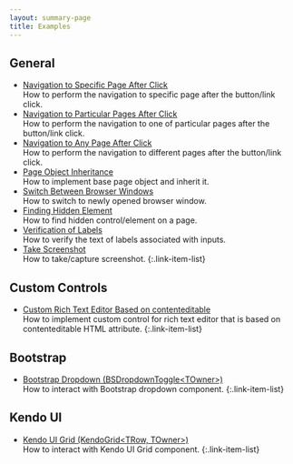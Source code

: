 ```yaml
---
layout: summary-page
title: Examples
---
```


## General

* [Navigation to Specific Page After Click](/examples/navigation-to-specific-page-after-click/)
  <br>How to perform the navigation to specific page after the button/link click.
* [Navigation to Particular Pages After Click](/examples/navigation-to-particular-pages-after-click/)
  <br>How to perform the navigation to one of particular pages after the button/link click.
* [Navigation to Any Page After Click](/examples/navigation-to-any-page-after-click/)
  <br>How to perform the navigation to different pages after the button/link click.
* [Page Object Inheritance](/examples/page-object-inheritance/)
  <br>How to implement base page object and inherit it.
* [Switch Between Browser Windows](/examples/switch-between-browser-windows/)
  <br>How to switch to newly opened browser window.
* [Finding Hidden Element](/examples/finding-hidden-element/)
  <br>How to find hidden control/element on a page.
* [Verification of Labels](/examples/verification-of-labels/)
  <br>How to verify the text of labels associated with inputs.
* [Take Screenshot](/examples/take-screenshot/)
  <br>How to take/capture screenshot.
{:.link-item-list}

## Custom Controls

* [Custom Rich Text Editor Based on contenteditable](custom-rich-text-editor-based-on-contenteditable/)
  <br>How to implement custom control for rich text editor that is based on contenteditable HTML attribute.
{:.link-item-list}

## Bootstrap

* [Bootstrap Dropdown (BSDropdownToggle&lt;TOwner&gt;)](/examples/bootstrap-dropdown/)
  <br>How to interact with Bootstrap dropdown component.
{:.link-item-list}

## Kendo UI

* [Kendo UI Grid (KendoGrid&lt;TRow, TOwner&gt;)](/examples/kendoui-grid/)
  <br>How to interact with Kendo UI Grid component.
{:.link-item-list}
